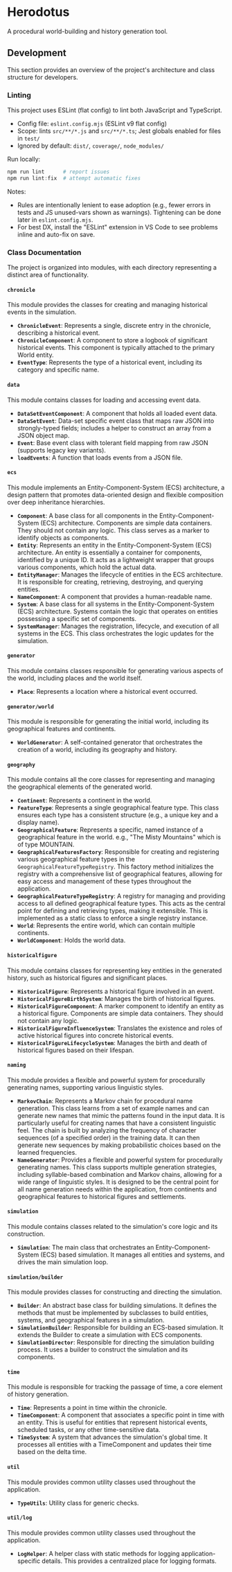 # Herodotus

A procedural world-building and history generation tool.

## Development

This section provides an overview of the project's architecture and class structure for developers.

### Linting

This project uses ESLint (flat config) to lint both JavaScript and TypeScript.

- Config file: `eslint.config.mjs` (ESLint v9 flat config)
- Scope: lints `src/**/*.js` and `src/**/*.ts`; Jest globals enabled for files in `test/`
- Ignored by default: `dist/`, `coverage/`, `node_modules/`

Run locally:

```powershell
npm run lint      # report issues
npm run lint:fix  # attempt automatic fixes
```

Notes:
- Rules are intentionally lenient to ease adoption (e.g., fewer errors in tests and JS unused-vars shown as warnings). Tightening can be done later in `eslint.config.mjs`.
- For best DX, install the "ESLint" extension in VS Code to see problems inline and auto-fix on save.

### Class Documentation

The project is organized into modules, with each directory representing a distinct area of functionality.

#### `chronicle`

This module provides the classes for creating and managing historical events in the simulation.

*   **`ChronicleEvent`**: Represents a single, discrete entry in the chronicle, describing a historical event.
*   **`ChronicleComponent`**: A component to store a logbook of significant historical events. This component is typically attached to the primary World entity.
*   **`EventType`**: Represents the type of a historical event, including its category and specific name.

#### `data`

This module contains classes for loading and accessing event data.

*   **`DataSetEventComponent`**: A component that holds all loaded event data.
*   **`DataSetEvent`**: Data-set specific event class that maps raw JSON into strongly-typed fields; includes a helper to construct an array from a JSON object map.
*   **`Event`**: Base event class with tolerant field mapping from raw JSON (supports legacy key variants).
*   **`loadEvents`**: A function that loads events from a JSON file.

#### `ecs`

This module implements an Entity-Component-System (ECS) architecture, a design pattern that promotes data-oriented design and flexible composition over deep inheritance hierarchies.

*   **`Component`**: A base class for all components in the Entity-Component-System (ECS) architecture. Components are simple data containers. They should not contain any logic. This class serves as a marker to identify objects as components.
*   **`Entity`**: Represents an entity in the Entity-Component-System (ECS) architecture. An entity is essentially a container for components, identified by a unique ID. It acts as a lightweight wrapper that groups various components, which hold the actual data.
*   **`EntityManager`**: Manages the lifecycle of entities in the ECS architecture. It is responsible for creating, retrieving, destroying, and querying entities.
*   **`NameComponent`**: A component that provides a human-readable name.
*   **`System`**: A base class for all systems in the Entity-Component-System (ECS) architecture. Systems contain the logic that operates on entities possessing a specific set of components.
*   **`SystemManager`**: Manages the registration, lifecycle, and execution of all systems in the ECS. This class orchestrates the logic updates for the simulation.

#### `generator`

This module contains classes responsible for generating various aspects of the world, including places and the world itself.

*   **`Place`**: Represents a location where a historical event occurred.

#### `generator/world`

This module is responsible for generating the initial world, including its geographical features and continents.

*   **`WorldGenerator`**: A self-contained generator that orchestrates the creation of a world, including its geography and history.

#### `geography`

This module contains all the core classes for representing and managing the geographical elements of the generated world.

*   **`Continent`**: Represents a continent in the world.
*   **`FeatureType`**: Represents a single geographical feature type. This class ensures each type has a consistent structure (e.g., a unique key and a display name).
*   **`GeographicalFeature`**: Represents a specific, named instance of a geographical feature in the world. e.g., "The Misty Mountains" which is of type MOUNTAIN.
*   **`GeographicalFeaturesFactory`**: Responsible for creating and registering various geographical feature types in the `GeographicalFeatureTypeRegistry`. This factory method initializes the registry with a comprehensive list of geographical features, allowing for easy access and management of these types throughout the application.
*   **`GeographicalFeatureTypeRegistry`**: A registry for managing and providing access to all defined geographical feature types. This acts as the central point for defining and retrieving types, making it extensible. This is implemented as a static class to enforce a single registry instance.
*   **`World`**: Represents the entire world, which can contain multiple continents.
*   **`WorldComponent`**: Holds the world data.

#### `historicalfigure`

This module contains classes for representing key entities in the generated history, such as historical figures and significant places.

*   **`HistoricalFigure`**: Represents a historical figure involved in an event.
*   **`HistoricalFigureBirthSystem`**: Manages the birth of historical figures.
*   **`HistoricalFigureComponent`**: A marker component to identify an entity as a historical figure. Components are simple data containers. They should not contain any logic.
*   **`HistoricalFigureInfluenceSystem`**: Translates the existence and roles of active historical figures into concrete historical events.
*   **`HistoricalFigureLifecycleSystem`**: Manages the birth and death of historical figures based on their lifespan.

#### `naming`

This module provides a flexible and powerful system for procedurally generating names, supporting various linguistic styles.

*   **`MarkovChain`**: Represents a Markov chain for procedural name generation. This class learns from a set of example names and can generate new names that mimic the patterns found in the input data. It is particularly useful for creating names that have a consistent linguistic feel. The chain is built by analyzing the frequency of character sequences (of a specified order) in the training data. It can then generate new sequences by making probabilistic choices based on the learned frequencies.
*   **`NameGenerator`**: Provides a flexible and powerful system for procedurally generating names. This class supports multiple generation strategies, including syllable-based combination and Markov chains, allowing for a wide range of linguistic styles. It is designed to be the central point for all name generation needs within the application, from continents and geographical features to historical figures and settlements.

#### `simulation`

This module contains classes related to the simulation's core logic and its construction.

*   **`Simulation`**: The main class that orchestrates an Entity-Component-System (ECS) based simulation. It manages all entities and systems, and drives the main simulation loop.

#### `simulation/builder`

This module provides classes for constructing and directing the simulation.

*   **`Builder`**: An abstract base class for building simulations. It defines the methods that must be implemented by subclasses to build entities, systems, and geographical features in a simulation.
*   **`SimulationBuilder`**: Responsible for building an ECS-based simulation. It extends the Builder to create a simulation with ECS components.
*   **`SimulationDirector`**: Responsible for directing the simulation building process. It uses a builder to construct the simulation and its components.

#### `time`

This module is responsible for tracking the passage of time, a core element of history generation.

*   **`Time`**: Represents a point in time within the chronicle.
*   **`TimeComponent`**: A component that associates a specific point in time with an entity. This is useful for entities that represent historical events, scheduled tasks, or any other time-sensitive data.
*   **`TimeSystem`**: A system that advances the simulation's global time. It processes all entities with a TimeComponent and updates their time based on the delta time.

#### `util`

This module provides common utility classes used throughout the application.

*   **`TypeUtils`**: Utility class for generic checks.

#### `util/log`

This module provides common utility classes used throughout the application.

*   **`LogHelper`**: A helper class with static methods for logging application-specific details. This provides a centralized place for logging formats.